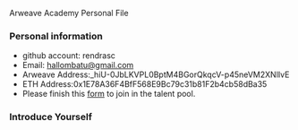 Arweave Academy Personal File

### Personal information

- github account: rendrasc
- Email: hallombatu@gmail.com
- Arweave Address:_hiU-0JbLKVPL0BptM4BGorQkqcV-p45neVM2XNlIvE
- ETH Address:0x1E78A36F4BfF568E9Bc79c31b81F2b4cb58dBa35
- Please finish this [form](https://docs.google.com/forms/d/e/1FAIpQLSfWA5fIIcBgmRppm3jNz5vmf9Mai_QMVil-2pO4r7YKn_Zhtw/viewform?usp=sf_link) to join in the talent pool.

### Introduce Yourself
